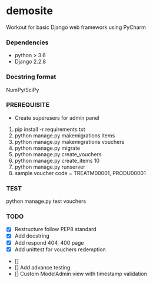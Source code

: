 # demosite
Workout for basic Django web framework using PyCharm

### Dependencies
- python > 3.6
- Django 2.2.8

### Docstring format
NumPy/SciPy

### PREREQUISITE
- Create superusers for admin panel
1) pip install -r requirements.txt
2) python manage.py makemigrations items
3) python manage.py makemigrations vouchers
4) python manage.py migrate
5) python manage.py create_vouchers
6) python manage.py create_items 10
7) python manage.py runserver
8) sample voucher code = TREATM00001, PRODU00001

### TEST
python manage.py test vouchers

### TODO
- [x] Restructure follow PEP8 standard
- [x] Add docstring
- [x] Add respond 404, 400 page
- [x] Add unittest for vouchers redemption
- [] 
- [] Add advance testing
- [] Custom ModelAdmin view with timestamp validation